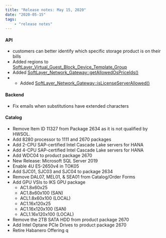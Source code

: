```yaml
---
title: "Release notes: May 15, 2020"
date: "2020-05-15"
tags:
    - "release notes"
---
```



#### API
- customers can better identify which specific storage product is on their bills
- Added regions to [SoftLayer_Virtual_Guest_Block_Device_Template_Group](/reference/services/SoftLayer_Virtual_Guest_Block_Device_Template_Group/getRegions/)
- Added [SoftLayer_Network_Gateway::getAllowedOsPriceIds()](/reference/services/SoftLayer_Network_Gateway/getAllowedOsPriceIds)
- - Added [SoftLayer_Network_Gateway::isLicenseServerAllowed()](/reference/services/SoftLayer_Network_Gateway/isLicenseServerAllowed)

#### Backend
- Fix emails when substitutions have extended characters


#### Catalog
- Remove Item ID 11327 from Package 2634 as it is not qualified by HWSOL.
- Add 8280 processor to 1111 and 2670 packages
- Add 2-CPU SAP-certified Intel Cascade Lake servers for HANA
- Add 4-CPU SAP-certified Intel Cascade Lake servers for HANA
- Add WDC04 to product package 2670
- New Release: Microsoft SQL Server 2019
- Enable 4U E5-2650v4 in TOK05
- Add SJC01, SJC03 and SJC04 to package 2634
- Remove DAL07, MEL01, & SEA01 from Catalog/Order Forms
- Add GPU VSIs to IKS GPU package
    + AC1.8x60x25
    + AC1.8x60x100 (SAN)
    + ACL1.8x60x100 (LOCAL)
    + AC1.16x120x25
    + AC1.16x120x100 (SAN)
    + ACL1.16x120x100 (LOCAL)
- Remove the 2TB SATA HDD from product package 2670
- Add Intel Optane PCIe Drives to product package 2670
- Retire Habanero Offering q

